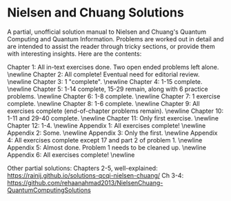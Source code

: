 # Nielsen and Chuang Solutions
A partial, unofficial solution manual to Nielsen and Chuang's Quantum Computing and Quantum Information. Problems are worked out in detail and are intended to assist the reader through tricky sections, or provide them with interesting insights. Here are the contents:

Chapter 1: All in-text exercises done. Two open ended problems left alone. \newline
Chapter 2: All complete! Eventual need for editorial review. \newline
Chapter 3: 1 "complete". \newline
Chapter 4: 1-15 complete. \newline
Chapter 5: 1-14 complete, 15-29 remain, along with 6 practice problems. \newline
Chapter 6: 1-8 complete. \newline
Chapter 7: 1 exercise complete. \newline
Chapter 8: 1-6 complete. \newline
Chapter 9: All exercises complete (end-of-chapter problems remain). \newline
Chapter 10: 1-11 and 29-40 complete. \newline
Chapter 11: Only first exercise. \newline
Chapter 12: 1-4. \newline
Appendix 1: All exercises complete! \newline
Appendix 2: Some. \newline
Appendix 3: Only the first. \newline
Appendix 4: All exercises complete except 17 and part 2 of problem 1. \newline
Appendix 5: Almost done. Problem 1 needs to be cleaned up. \newline
Appendix 6: All exercises complete! \newline


Other partial solutions:
Chapters 2-5, well-explained: https://rainij.github.io/solutions-qcqi-nielsen-chuang/
Ch 3-4: https://github.com/rehaanahmad2013/NielsenChuang-QuantumComputingSolutions
